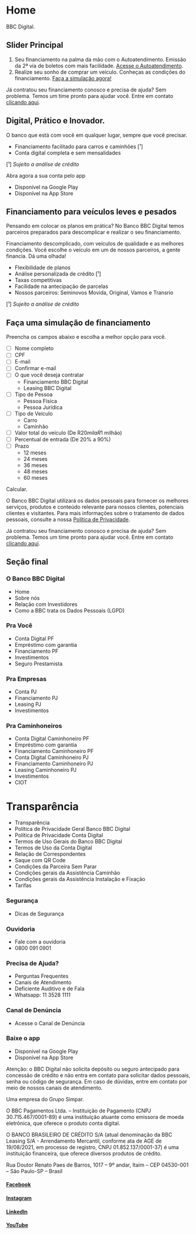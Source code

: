 # Home

BBC Digital.

## Slider Principal

1. Seu financiamento na palma da mão com o Autoatendimento. Emissão da 2ª via de boletos com mais facilidade. [Acesse o Autoatendimento](https://bancobbcdigital.com.br/#autoatendimento).
2. Realize seu sonho de comprar um veículo. Conheças as condições do financiamento. [Faça a simulação agora!](https://bancobbcdigital.com.br/#faca-uma-simulacao)

Já contratou seu financiamento conosco e precisa de ajuda? Sem problema. Temos um time pronto para ajudar você. Entre em contato [clicando aqui](https://bancobbcdigital.com.br/canais-atendimento).

## Digital, Prático e Inovador.

O banco que está com você em qualquer lugar, sempre que você precisar.

- Financiamento facilitado para carros e caminhões [¹]
- Conta digital completa e sem mensalidades

[¹] *Sujeito a análise de crédito*

Abra agora a sua conta pelo app
- Disponível na Google Play
- Disponível na App Store

## Financiamento para veículos leves e pesados

Pensando em colocar os planos em prática? No Banco BBC Digital temos parceiros preparados para descomplicar e realizar o seu financiamento.

Financiamento descomplicado, com veículos de qualidade e as melhores condições. Você escolhe o veículo em um de nossos parceiros, a gente financia. Dá uma olhada!

- Flexibilidade de planos
- Análise personalizada de crédito [¹]
- Taxas competitivas
- Facilidade na antecipação de parcelas
- Nossos parceiros: Seminovos Movida, Original, Vamos e Transrio

[¹] *Sujeito a análise de crédito*

## Faça uma simulação de financiamento

Preencha os campos abaixo e escolha a melhor opção para você.

- [ ] Nome completo
- [ ] CPF
- [ ] E-mail
- [ ] Confirmar e-mail
- [ ] O que você deseja contratar
    - Financiamento BBC Digital
    - Leasing BBC Digital
- [ ] Tipo de Pessoa
    - Pessoa Física
    - Pessoa Jurídica
- [ ] Tipo de Veículo
    - Carro
    - Caminhão
- [ ] Valor total do veículo (De R$20 mil a R$1 milhão)
- [ ] Percentual de entrada (De 20% a 90%)
- [ ] Prazo
    - 12 meses
    - 24 meses
    - 36 meses
    - 48 meses
    - 60 meses

Calcular.

O Banco BBC Digital utilizará os dados pessoais para fornecer os melhores serviços, produtos e conteúdo relevante para nossos clientes, potenciais clientes e visitantes. Para mais informações sobre o tratamento de dados pessoais, consulte a nossa [Política de Privacidade](https://bancobbcdigital.com.br/PDFs/1.3.TRANSPARENCIA/01.PoliticaDePrivacidadeGeralBancoBBCDigital/Politica%20de%20Privacidade%20Geral%20Banco%20BBC%20Digital.pdf).

Já contratou seu financiamento conosco e precisa de ajuda? Sem problema. Temos um time pronto para ajudar você. Entre em contato [clicando aqui](https://bancobbcdigital.com.br/canais-atendimento).

## Seção final


### O Banco BBC Digital
- Home
- Sobre nós
- Relação com Investidores
- Como a BBC trata os Dados Pessoais (LGPD)

### Pra Você
- Conta Digital PF
- Empréstimo com garantia
- Financiamento PF
- Investimentos
- Seguro Prestamista

### Pra Empresas
- Conta PJ
- Financiamento PJ
- Leasing PJ
- Investimentos

### Pra Caminhoneiros
- Conta Digital Caminhoneiro PF
- Empréstimo com garantia
- Financiamento Caminhoneiro PF
- Conta Digital Caminhoneiro PJ
- Financiamento Caminhoneiro PJ
- Leasing Caminhoneiro PJ
- Investimentos
- CIOT

# Transparência
- Transparência
- Política de Privacidade Geral Banco BBC Digital
- Política de Privacidade Conta Digital
- Termos de Uso Gerais do Banco BBC Digital
- Termos de Uso da Conta Digital
- Relação de Correspondentes
- Saque com QR Code
- Condições da Parceira Sem Parar
- Condições gerais da Assistência Caminhão
- Condições gerais da Assistência Instalação e Fixaçāo
- Tarifas

### Segurança
- Dicas de Segurança

### Ouvidoria
- Fale com a ouvidoria
- 0800 091 0901

### Precisa de Ajuda?
- Perguntas Frequentes
- Canais de Atendimento
- Deficiente Auditivo e de Fala
- Whatsapp: 11 3528 1111

### Canal de Denúncia
- Acesse o Canal de Denúncia

### Baixe o app
- Disponível na Google Play
- Disponível na App Store

Atenção: o BBC Digital não solicita depósito ou seguro antecipado para concessão de crédito e não entra em contato para solicitar
dados pessoais, senha ou código de segurança. Em caso de dúvidas, entre em contato por meio de nossos canais de atendimento.

Uma empresa do Grupo Simpar.

O BBC Pagamentos Ltda. – Instituição de Pagamento (CNPJ 30.715.467/0001-89) é uma instituição atuante como emissora de moeda eletrônica, que oferece o produto conta digital.

O BANCO BRASILEIRO DE CRÉDITO S/A (atual denominação da BBC Leasing S/A - Arrendamento Mercantil, conforme ata de AGE de 19/08/2021, em processo de registro, CNPJ 01.852.137/0001-37) é uma instituição financeira, que oferece diversos produtos de crédito.

Rua Doutor Renato Paes de Barros, 1017 – 9º andar, Itaim – CEP 04530-001 – São Paulo-SP – Brasil

#### [Facebook](https://www.facebook.com/bbcdigitaloficial)
#### [Instagram](https://www.instagram.com/bbcdigital/?hl=pt-br)
#### [LinkedIn](https://www.linkedin.com/company/bancobbcdigital/)
#### [YouTube](https://www.youtube.com/channel/UCPifNaf2qKoEm7V_AprDJtQ)
